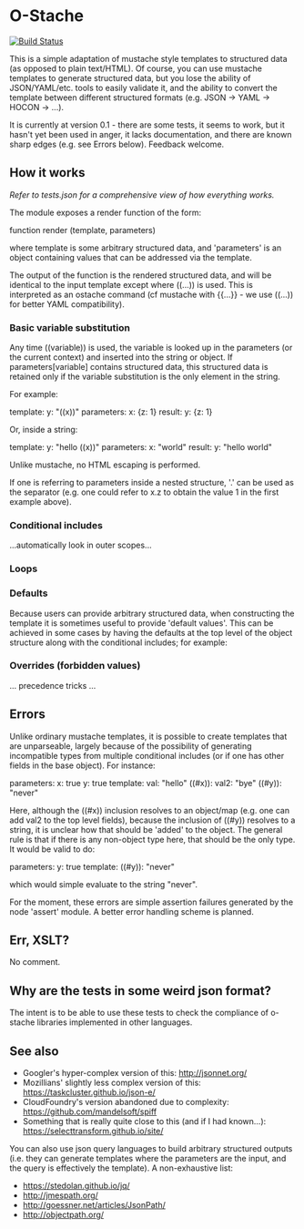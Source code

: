 # O-Stache

[![Build Status](https://travis-ci.org/wryun/ostache.svg?branch=master)](https://travis-ci.org/wryun/ostache)

This is a simple adaptation of mustache style templates to structured data (as opposed to
plain text/HTML). Of course, you can use mustache templates to generate structured
data, but you lose the ability of JSON/YAML/etc. tools to easily validate it, and the ability
to convert the template between different structured formats (e.g. JSON -> YAML -> HOCON -> ...).

It is currently at version 0.1 - there are some tests, it seems to work, but it hasn't yet been used
in anger, it lacks documentation, and there are known sharp edges (e.g. see Errors below). Feedback welcome.

## How it works

*Refer to tests.json for a comprehensive view of how everything works.*

The module exposes a render function of the form:

   function render (template, parameters)

where template is some arbitrary structured data, and 'parameters'
is an object containing values that can be addressed via the template.

The output of the function is the rendered structured data, and will
be identical to the input template except where ((...)) is used.
This is interpreted as an ostache command (cf mustache with {{...}} -
we use ((...)) for better YAML compatibility).

### Basic variable substitution

Any time ((variable)) is used, the variable is looked up in the parameters
(or the current context) and inserted into the string or object. If
parameters[variable] contains structured data, this structured data is
retained only if the variable substitution is the only element in the string.

For example:

  template:
    y: "((x))"
  parameters:
    x: {z: 1}
  result:
    y: {z: 1}

Or, inside a string:

  template:
    y: "hello ((x))"
  parameters:
    x: "world"
  result:
    y: "hello world"

Unlike mustache, no HTML escaping is performed.

If one is referring to parameters inside a nested structure, '.' can be
used as the separator (e.g. one could refer to x.z to obtain the value 1 in
the first example above).

### Conditional includes

...automatically look in outer scopes...

### Loops

### Defaults

Because users can provide arbitrary structured data, when constructing
the template it is sometimes useful to provide 'default values'. This
can be achieved in some cases by having the defaults at the top
level of the object structure along with the conditional includes; for
example:

### Overrides (forbidden values)

... precedence tricks ...

## Errors

Unlike ordinary mustache templates, it is possible to create templates that
are unparseable, largely because of the possibility of generating incompatible
types from multiple conditional includes (or if one has other fields
in the base object). For instance:

  parameters:
    x: true
    y: true
  template:
    val: "hello"
    ((#x)):
      val2: "bye"
    ((#y)): "never"

Here, although the ((#x)) inclusion resolves to an object/map (e.g. one
can add val2 to the top level fields), because the inclusion of ((#y))
resolves to a string, it is unclear how that should be 'added' to the object.
The general rule is that if there is any non-object type here, that should be
the only type. It would be valid to do:

  parameters:
    y: true
  template:
    ((#y)): "never"

which would simple evaluate to the string "never".

For the moment, these errors are simple assertion failures generated by the node
'assert' module. A better error handling scheme is planned.

## Err, XSLT?

No comment.

## Why are the tests in some weird json format?

The intent is to be able to use these tests to check the compliance of o-stache
libraries implemented in other languages.

## See also

- Googler's hyper-complex version of this: http://jsonnet.org/
- Mozillians' slightly less complex version of this: https://taskcluster.github.io/json-e/
- CloudFoundry's version abandoned due to complexity: https://github.com/mandelsoft/spiff
- Something that is really quite close to this (and if I had known...): https://selecttransform.github.io/site/

You can also use json query languages to build arbitrary structured outputs (i.e. they
can generate templates where the parameters are the input, and the query is effectively
the template). A non-exhaustive list:

- https://stedolan.github.io/jq/
- http://jmespath.org/
- http://goessner.net/articles/JsonPath/
- http://objectpath.org/
